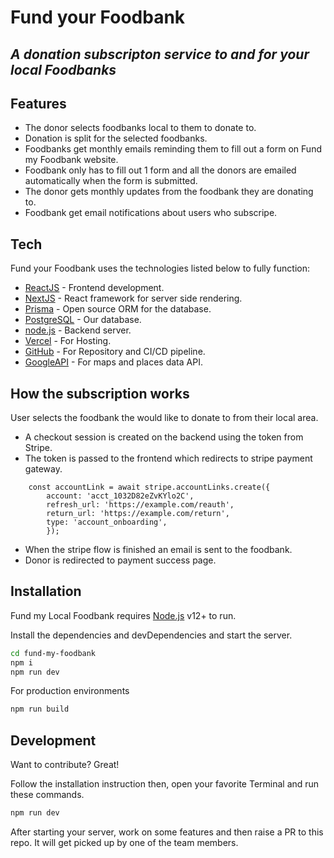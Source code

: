 # Fund your Foodbank

## _A donation subscripton service to and for your local Foodbanks_

## Features

-   The donor selects foodbanks local to them to donate to.
-   Donation is split for the selected foodbanks.
-   Foodbanks get monthly emails reminding them to fill out a form on Fund my Foodbank website.
-   Foodbank only has to fill out 1 form and all the donors are emailed automatically when the form is submitted.
-   The donor gets monthly updates from the foodbank they are donating to.
-   Foodbank get email notifications about users who subscripe.

## Tech

Fund your Foodbank uses the technologies listed below to fully function:

-   [ReactJS] - Frontend development.
-   [NextJS] - React framework for server side rendering.
-   [Prisma] - Open source ORM for the database.
-   [PostgreSQL] - Our database.
-   [node.js] - Backend server.
-   [Vercel] - For Hosting.
-   [GitHub] - For Repository and CI/CD pipeline.
-   [GoogleAPI] - For maps and places data API.

## How the subscription works

User selects the foodbank the would like to donate to from their local area.

-   A checkout session is created on the backend using the token from Stripe.
-   The token is passed to the frontend which redirects to stripe payment gateway.

```
    const accountLink = await stripe.accountLinks.create({
        account: 'acct_1032D82eZvKYlo2C',
        refresh_url: 'https://example.com/reauth',
        return_url: 'https://example.com/return',
        type: 'account_onboarding',
        });
```

-   When the stripe flow is finished an email is sent to the foodbank.
-   Donor is redirected to payment success page.

## Installation

Fund my Local Foodbank requires [Node.js](https://nodejs.org/) v12+ to run.

Install the dependencies and devDependencies and start the server.

```sh
cd fund-my-foodbank
npm i
npm run dev
```

For production environments

```sh
npm run build
```

## Development

Want to contribute? Great!

Follow the installation instruction then,
open your favorite Terminal and run these commands.

```sh
npm run dev
```

After starting your server, work on some features and then raise a PR to this repo. It will get picked up by one of the team members.

[//]: # "These are reference links used in the body of this note and get stripped out when the markdown processor does its job. There is no need to format nicely because it shouldn't be seen. Thanks SO - http://stackoverflow.com/questions/4823468/store-comments-in-markdown-syntax"
[nextjs]: https://nextjs.org
[typescript]: https://www.typescriptlang.org
[googleapi]: https://developers.google.com/apis-explorer
[node.js]: http://nodejs.org
[reactjs]: https://reactjs.org
[vercel]: https://vercel.com/dashboard
[github]: https://github.com
[prisma]: https://www.prisma.io
[postgresql]: https://www.postgresql.org

##
